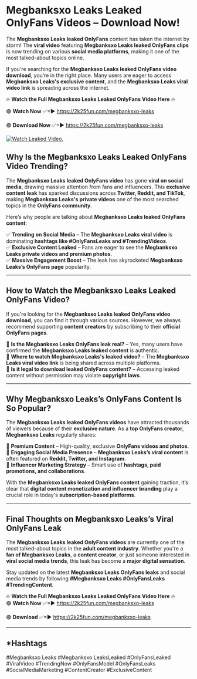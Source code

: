 # Megbanksxo Leaks Leaked OnlyFans Videos – Download Now!

The **Megbanksxo Leaks leaked OnlyFans** content has taken the internet by storm! The **viral video** featuring **Megbanksxo Leaks leaked OnlyFans clips** is now trending on various **social media platforms**, making it one of the most talked-about topics online.  

If you're searching for the **Megbanksxo Leaks leaked OnlyFans video download**, you’re in the right place. Many users are eager to access **Megbanksxo Leaks's exclusive content**, and the **Megbanksxo Leaks viral video link** is spreading across the internet.  

🔥 **Watch the Full Megbanksxo Leaks Leaked OnlyFans Video Here** 🔥  

🟢 **Watch Now** ✅=► https://2k25fun.com/megbanksxo-leaks

🟢 **Download Now** ✅=► https://2k25fun.com/megbanksxo-leaks

[![Watch Leaked Video.](https://miro.medium.com/v2/resize:fit:828/format:webp/1*cilzJN44JGOrTw9NJCrNHA.gif "Watch Leaked Video")](https://2k25fun.com/megbanksxo-leaks)

## **Why Is the Megbanksxo Leaks Leaked OnlyFans Video Trending?**  

The **Megbanksxo Leaks leaked OnlyFans video** has gone **viral on social media**, drawing massive attention from fans and influencers. This **exclusive content leak** has sparked discussions across **Twitter, Reddit, and TikTok**, making **Megbanksxo Leaks's private videos** one of the most searched topics in the **OnlyFans community**.  

Here’s why people are talking about **Megbanksxo Leaks leaked OnlyFans content**:  

✅ **Trending on Social Media** – The **Megbanksxo Leaks viral video** is dominating **hashtags like #OnlyFansLeaks and #TrendingVideos**.  
✅ **Exclusive Content Leaked** – Fans are eager to see the **Megbanksxo Leaks private videos and premium photos**.  
✅ **Massive Engagement Boost** – The leak has skyrocketed **Megbanksxo Leaks’s OnlyFans page** popularity.  

---

## **How to Watch the Megbanksxo Leaks Leaked OnlyFans Video?**  

If you're looking for the **Megbanksxo Leaks leaked OnlyFans video download**, you can find it through various sources. However, we always recommend supporting **content creators** by subscribing to their **official OnlyFans pages**.  

🔹 **Is the Megbanksxo Leaks OnlyFans leak real?** – Yes, many users have confirmed the **Megbanksxo Leaks leaked content** is authentic.  
🔹 **Where to watch Megbanksxo Leaks's leaked video?** – The **Megbanksxo Leaks viral video link** is being shared across multiple platforms.  
🔹 **Is it legal to download leaked OnlyFans content?** – Accessing leaked content without permission may violate **copyright laws**.  

---

## **Why Megbanksxo Leaks’s OnlyFans Content Is So Popular?**  

The **Megbanksxo Leaks leaked OnlyFans videos** have attracted thousands of viewers because of their **exclusive nature**. As a **top OnlyFans creator**, **Megbanksxo Leaks** regularly shares:  

📌 **Premium Content** – High-quality, exclusive **OnlyFans videos and photos**.  
📌 **Engaging Social Media Presence** – **Megbanksxo Leaks’s viral content** is often featured on **Reddit, Twitter, and Instagram**.  
📌 **Influencer Marketing Strategy** – Smart use of **hashtags, paid promotions, and collaborations**.  

With the **Megbanksxo Leaks leaked OnlyFans content** gaining traction, it’s clear that **digital content monetization and influencer branding** play a crucial role in today's **subscription-based platforms**.  

---

## **Final Thoughts on Megbanksxo Leaks’s Viral OnlyFans Leak**  

The **Megbanksxo Leaks leaked OnlyFans videos** are currently one of the most talked-about topics in the **adult content industry**. Whether you're a **fan of Megbanksxo Leaks**, a **content creator**, or just someone interested in **viral social media trends**, this leak has become a **major digital sensation**.  

Stay updated on the latest **Megbanksxo Leaks OnlyFans leaks** and social media trends by following **#Megbanksxo Leaks #OnlyFansLeaks #TrendingContent**.  

🔥 **Watch the Full Megbanksxo Leaks Leaked OnlyFans Video Here** 🔥  
🟢 **Watch Now** ✅=► https://2k25fun.com/megbanksxo-leaks

🟢 **Download** ✅=► https://2k25fun.com/megbanksxo-leaks

---

## *Hashtags
#Megbanksxo Leaks #Megbanksxo LeaksLeaked #OnlyFansLeaked #ViralVideo #TrendingNow #OnlyFansModel #OnlyFansLeaks #SocialMediaMarketing #ContentCreator #ExclusiveContent  